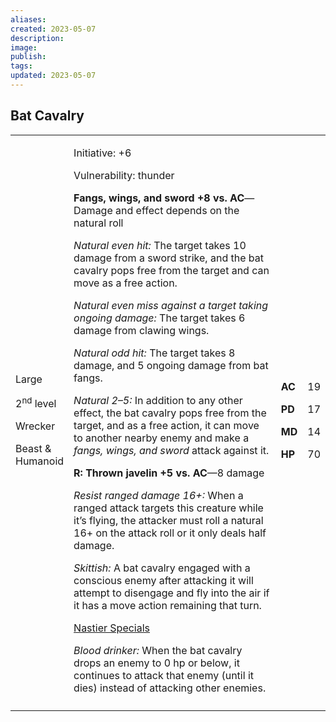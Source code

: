 ```yaml
---
aliases: 
created: 2023-05-07
description: 
image: 
publish: 
tags: 
updated: 2023-05-07
---
```


## Bat Cavalry

<table>
<colgroup>
<col style="width: 16%" />
<col style="width: 72%" />
<col style="width: 5%" />
<col style="width: 5%" />
</colgroup>
<tbody>
<tr class="odd">
<td><p>Large</p>
<p>2<sup>nd</sup> level</p>
<p>Wrecker</p>
<p>Beast &amp; Humanoid</p></td>
<td><p>Initiative: +6</p>
<p>Vulnerability: thunder</p>
<p><strong>Fangs, wings, and sword +8 vs. AC</strong>—Damage and effect
depends on the natural roll</p>
<p><em>Natural even hit:</em> The target takes 10 damage from a sword
strike, and the bat cavalry pops free from the target and can move as a
free action.</p>
<p><em>Natural even miss against a target taking ongoing damage:</em>
The target takes 6 damage from clawing wings.</p>
<p><em>Natural odd hit:</em> The target takes 8 damage, and 5 ongoing
damage from bat fangs.</p>
<p><em>Natural 2–5:</em> In addition to any other effect, the bat
cavalry pops free from the target, and as a free action, it can move to
another nearby enemy and make a <em>fangs, wings, and sword</em> attack
against it.</p>
<p><strong>R: Thrown javelin +5 vs. AC</strong>—8 damage</p>
<p><em>Resist ranged damage 16+:</em> When a ranged attack targets this
creature while it’s flying, the attacker must roll a natural 16+ on the
attack roll or it only deals half damage.</p>
<p><em>Skittish:</em> A bat cavalry engaged with a conscious enemy after
attacking it will attempt to disengage and fly into the air if it has a
move action remaining that turn.</p>
<p><u>Nastier Specials</u></p>
<p><em>Blood drinker:</em> When the bat cavalry drops an enemy to 0 hp
or below, it continues to attack that enemy (until it dies) instead of
attacking other enemies.</p></td>
<td><p><strong>AC</strong></p>
<p><strong>PD</strong></p>
<p><strong>MD</strong></p>
<p><strong>HP</strong></p></td>
<td><p>19</p>
<p>17</p>
<p>14</p>
<p>70</p></td>
</tr>
<tr class="even">
<td></td>
<td></td>
<td></td>
<td></td>
</tr>
</tbody>
</table>

